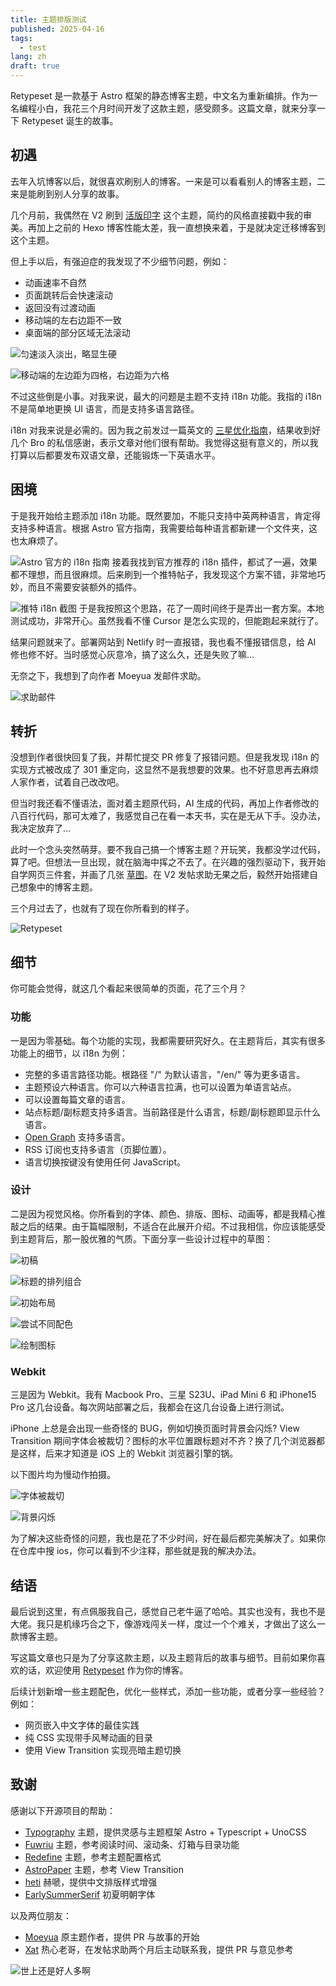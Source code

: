 ```yaml
---
title: 主题排版测试
published: 2025-04-16
tags:
  - test
lang: zh
draft: true
---
```



Retypeset 是一款基于 Astro 框架的静态博客主题，中文名为重新编排。作为一名编程小白，我花三个月时间开发了这款主题，感受颇多。这篇文章，就来分享一下 Retypeset 诞生的故事。

## 初遇

去年入坑博客以后，就很喜欢刷别人的博客。一来是可以看看别人的博客主题，二来是能刷到别人分享的故事。


几个月前，我偶然在 V2 刷到 [活版印字](https://astro-theme-typography.vercel.app/) 这个主题，简约的风格直接戳中我的审美。再加上之前的 Hexo 博客性能太差，我一直想换来着，于是就决定迁移博客到这个主题。

但上手以后，有强迫症的我发现了不少细节问题，例如：

- 动画速率不自然
- 页面跳转后会快速滚动
- 返回没有过渡动画
- 移动端的左右边距不一致
- 桌面端的部分区域无法滚动

![匀速淡入淡出，略显生硬](https://image.radishzz.cc/birth-of-retypeset/unnatural-animation-rate.gif)

![移动端的左边距为四格，右边距为六格](https://image.radishzz.cc/birth-of-retypeset/different-margins.webp)

不过这些倒是小事。对我来说，最大的问题是主题不支持 i18n 功能。我指的 i18n 不是简单地更换 UI 语言，而是支持多语言路径。

i18n 对我来说是必需的。因为我之前发过一篇英文的 [三星优化指南](https://radishzz.cc/posts/d88c9984/)，结果收到好几个 Bro 的私信感谢，表示文章对他们很有帮助。我觉得这挺有意义的，所以我打算以后都要发布双语文章，还能锻炼一下英语水平。

## 困境

于是我开始给主题添加 i18n 功能。既然要加，不能只支持中英两种语言，肯定得支持多种语言。根据 Astro 官方指南，我需要给每种语言都新建一个文件夹，这也太麻烦了。

![Astro 官方的 i18n 指南](https://image.radishzz.cc/birth-of-retypeset/astro-i18n-guide.webp)
接着我找到官方推荐的 i18n 插件，都试了一遍，效果都不理想，而且很麻烦。后来刷到一个推特帖子，我发现这个方案不错，非常地巧妙，而且不需要安装额外的插件。

![推特 i18n 截图](https://image.radishzz.cc/birth-of-retypeset/twitter-i18n.webp)
 于是我按照这个思路，花了一周时间终于是弄出一套方案。本地测试成功，非常开心。虽然我看不懂 Cursor 是怎么实现的，但能跑起来就行了。

 结果问题就来了。部署网站到 Netlify 时一直报错，我也看不懂报错信息，给 AI 修也修不好。当时感觉心灰意冷，搞了这么久，还是失败了嘛…

 无奈之下，我想到了向作者 Moeyua 发邮件求助。

![求助邮件](https://image.radishzz.cc/birth-of-retypeset/mail-to-moeyua.webp)

## 转折

没想到作者很快回复了我，并帮忙提交 PR 修复了报错问题。但是我发现 i18n 的实现方式被改成了 301 重定向，这显然不是我想要的效果。也不好意思再去麻烦人家作者，试着自己改改吧。

但当时我还看不懂语法，面对着主题原代码，AI 生成的代码，再加上作者修改的八百行代码，那可太难了，我感觉自己在看一本天书，实在是无从下手。没办法，我决定放弃了…

此时一个念头突然萌芽。要不我自己搞一个博客主题？开玩笑，我都没学过代码，算了吧。但想法一旦出现，就在脑海中挥之不去了。在兴趣的强烈驱动下，我开始自学网页三件套，并画了几张 [草图](https://www.v2ex.com/t/1100131)。在 V2 发帖求助无果之后，毅然开始搭建自己想象中的博客主题。

三个月过去了，也就有了现在你所看到的样子。

![Retypeset](https://image.radishzz.cc/birth-of-retypeset/retypeset-en-desktop.webp)

## 细节

你可能会觉得，就这几个看起来很简单的页面，花了三个月？

### 功能

一是因为零基础。每个功能的实现，我都需要研究好久。在主题背后，其实有很多功能上的细节，以 i18n 为例：

- 完整的多语言路径功能。根路径 "/" 为默认语言，"/en/" 等为更多语言。
- 主题预设六种语言。你可以六种语言拉满，也可以设置为单语言站点。
- 可以设置每篇文章的语言。
- 站点标题/副标题支持多语言。当前路径是什么语言，标题/副标题即显示什么语言。
- [Open Graph](https://x.com/radishzz_?t=sGFn6BhNbDmIiHDUR1vU0g&s=09) 支持多语言。
- RSS 订阅也支持多语言（页脚位置）。
- 语言切换按键没有使用任何 JavaScript。

### 设计

二是因为视觉风格。你所看到的字体、颜色、排版、图标、动画等，都是我精心推敲之后的结果。由于篇幅限制，不适合在此展开介绍。不过我相信，你应该能感受到主题背后，那一股优雅的气质。下面分享一些设计过程中的草图：

![初稿](https://image.radishzz.cc/birth-of-retypeset/draft-01.webp)

![标题的排列组合](https://image.radishzz.cc/birth-of-retypeset/draft-04.webp)

![初始布局](https://image.radishzz.cc/birth-of-retypeset/draft-02.webp)

![尝试不同配色](https://image.radishzz.cc/birth-of-retypeset/draft-03.webp)

![绘制图标](https://image.radishzz.cc/birth-of-retypeset/draft-05.webp)

### Webkit

三是因为 Webkit。我有 Macbook Pro、三星 S23U、iPad Mini 6 和 iPhone15 Pro 这几台设备。每次网站部署之后，我都会在这几台设备上进行测试。

iPhone 上总是会出现一些奇怪的 BUG，例如切换页面时背景会闪烁? View Transition 期间字体会被裁切？图标的水平位置跟标题对不齐？换了几个浏览器都是这样，后来才知道是 iOS 上的 Webkit 浏览器引擎的锅。

以下图片均为慢动作拍摄。

![字体被裁切](https://image.radishzz.cc/birth-of-retypeset/bug-01.gif)

![背景闪烁](https://image.radishzz.cc/birth-of-retypeset/bug-02.gif)

为了解决这些奇怪的问题，我也是花了不少时间，好在最后都完美解决了。如果你在仓库中搜 ios，你可以看到不少注释，那些就是我的解决办法。

## 结语

最后说到这里，有点佩服我自己，感觉自己老牛逼了哈哈。其实也没有，我也不是大佬。我只是机缘巧合之下，像游戏闯关一样，度过一个个难关，才做出了这么一款博客主题。

写这篇文章也只是为了分享这款主题，以及主题背后的故事与细节。目前如果你喜欢的话，欢迎使用 [Retypeset](https://github.com/radishzzz/astro-theme-retypeset) 作为你的博客。

后续计划新增一些主题配色，优化一些样式，添加一些功能，或者分享一些经验？例如：

- 网页嵌入中文字体的最佳实践
- 纯 CSS 实现带手风琴动画的目录
- 使用 View Transition 实现亮暗主题切换

## 致谢

感谢以下开源项目的帮助：

- [Typography](https://github.com/moeyua/astro-theme-typography) 主题，提供灵感与主题框架 Astro + Typescript + UnoCSS
- [Fuwriu](https://github.com/saicaca/fuwari) 主题，参考阅读时间、滚动条、灯箱与目录功能
- [Redefine](Redefine) 主题，参考主题配置格式
- [AstroPaper](https://github.com/satnaing/astro-paper) 主题，参考 View Transition
- [heti](https://github.com/sivan/heti) 赫嗁，提供中文排版样式增强
- [EarlySummerSerif](https://github.com/GuiWonder/EarlySummerSerif) 初夏明朝字体

以及两位朋友：

- [Moeyua](https://github.com/moeyua) 原主题作者，提供 PR 与故事的开始
- [Xat](https://github.com/withxat) 热心老哥，在发帖求助两个月后主动联系我，提供 PR 与意见参考

![世上还是好人多啊](https://image.radishzz.cc/birth-of-retypeset/xat-help.webp)

